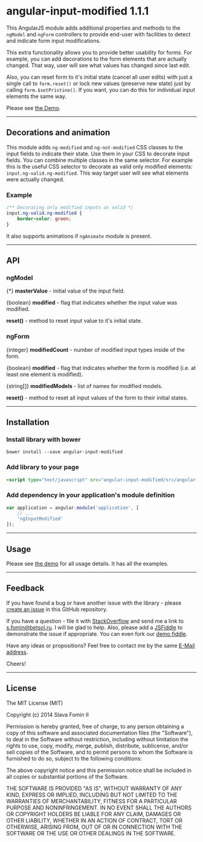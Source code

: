 # angular-input-modified 1.1.1

This AngularJS module adds additional properties and methods to the `ngModel` and `ngForm` controllers
to provide end-user with facilities to detect and indicate form input modifications.

This extra functionality allows you to provide better usability for forms.
For example, you can add decorations to the form elements that are actually changed.
That way, user will see what values has changed since last edit.

Also, you can reset form to it's initial state (cancel all user edits) with just a single call to `form.reset()` or
lock new values (preserve new state) just by calling `form.$setPristine()`.
If you want, you can do this for individual input elements the same way.

Please see [the Demo][demo].

---

## Decorations and animation

This module adds `ng-modified` and `ng-not-modified` CSS classes to the input fields to indicate their state.
Use them in your CSS to decorate input fields. You can combine multiple classes in the same selector.
For example this is the useful CSS selector to decorate as valid only modified elements: `input.ng-valid.ng-modified`.
This way target user will see what elements were actually changed.

### Example

``` css
/** Decorating only modified inputs as valid */
input.ng-valid.ng-modified {
    border-color: green;
}
```

It also supports animations if `ngAnimate` module is present.

---

## API

### ngModel

{\*} **masterValue** -
initial value of the input field.

{boolean} **modified** -
flag that indicates whether the input value was modified.

**reset()** - 
method to reset input value to it's initial state.

### ngForm

{integer} **modifiedCount** -
number of modified input types inside of the form.

{boolean} **modified** -
flag that indicates whether the form is modified (i.e. at least one element is modified).

{string[]} **modifiedModels** -
list of names for modified models.

**reset()** - 
method to reset all input values of the form to their initial states.

---

## Installation

### Install library with bower

`bower install --save angular-input-modified`

### Add library to your page

``` html
<script type="text/javascript" src="angular-input-modified/src/angular-input-modified.js"></script>
```

### Add dependency in your application's module definition

``` javascript
var application = angular.module('application', [
    // ...
    'ngInputModified'
]);
```

---

## Usage

Please see [the demo][demo] for all usage details. It has all the examples.

---

## Feedback

If you have found a bug or have another issue with the library - please [create an issue][new-issue] in this GitHub repository.

If you have a question - file it with [StackOverflow][so-ask] and send me a
link to [s.fomin@betsol.ru][email]. I will be glad to help.
Also, please add a [JSFiddle][jsfiddle] to demonstrate the issue if appropriate.
You can even fork our [demo fiddle][demo].

Have any ideas or propositions? Feel free to contact me by the same [E-Mail address][email].

Cheers!

---

## License

The MIT License (MIT)

Copyright (c) 2014 Slava Fomin II

Permission is hereby granted, free of charge, to any person obtaining a copy
of this software and associated documentation files (the "Software"), to deal
in the Software without restriction, including without limitation the rights
to use, copy, modify, merge, publish, distribute, sublicense, and/or sell
copies of the Software, and to permit persons to whom the Software is
furnished to do so, subject to the following conditions:

The above copyright notice and this permission notice shall be included in
all copies or substantial portions of the Software.

THE SOFTWARE IS PROVIDED "AS IS", WITHOUT WARRANTY OF ANY KIND, EXPRESS OR
IMPLIED, INCLUDING BUT NOT LIMITED TO THE WARRANTIES OF MERCHANTABILITY,
FITNESS FOR A PARTICULAR PURPOSE AND NONINFRINGEMENT. IN NO EVENT SHALL THE
AUTHORS OR COPYRIGHT HOLDERS BE LIABLE FOR ANY CLAIM, DAMAGES OR OTHER
LIABILITY, WHETHER IN AN ACTION OF CONTRACT, TORT OR OTHERWISE, ARISING FROM,
OUT OF OR IN CONNECTION WITH THE SOFTWARE OR THE USE OR OTHER DEALINGS IN
THE SOFTWARE.

[so-ask]: http://stackoverflow.com/questions/ask?tags=angularjs,javascript
[email]: mailto:s.fomin@betsol.ru
[jsfiddle]: http://jsfiddle.net/
[demo]: http://jsfiddle.net/slavafomin/R6Yhx/
[new-issue]: https://github.com/betsol/angular-input-modified/issues/new
